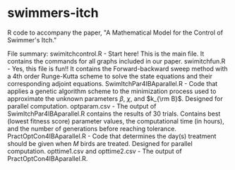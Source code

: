 # swimmers-itch
R code to accompany the paper, "A Mathematical Model for the Control of Swimmer's Itch."

File summary:
swimitchcontrol.R - Start here! This is the main file.  It contains the commands for all graphs included in our paper.
swimitchfun.R - Yes, this file is fun!! It contains the Forward-backward sweep method with a 4th order Runge-Kutta scheme to solve the    		state equations and their corresponding adjoint equations. 
SwimItchPar4IBAparallel.R - Code that applies a genetic algorithm scheme to the minimization process used to approximate the unknown 					parameters $\beta$, $\chi$, and $k_{\rm B}$. Designed for parallel computation.
optparam.csv - The output of SwimItchPar4IBAparallel.R contains the results of 30 trials. Contains best (lowest fitness score) parameter 			values, the computational time (in hours), and the number of generations before reaching tolerance.
PractOptCon4IBAparallel.R - Code that determines the day(s) treatment should be given when $M$ birds are treated.  Designed for parallel 			computation.
opttime1.csv and opttime2.csv - The output of PractOptCon4IBAparallel.R.

